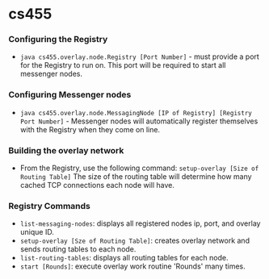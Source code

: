# cs455

### Configuring the Registry
* `java cs455.overlay.node.Registry [Port Number]` - must provide a port for the Registry to run on. This port will be required to start all messenger nodes.

### Configuring Messenger nodes
* `java cs455.overlay.node.MessagingNode [IP of Registry] [Registry Port Number]` - Messenger nodes will automatically register themselves with the Registry when they come on line.

### Building the overlay network
* From the Registry, use the following command: `setup-overlay [Size of Routing Table]`
The size of the routing table will determine how many cached TCP connections each node will have.

### Registry Commands
* `list-messaging-nodes`: displays all registered nodes ip, port, and overlay unique ID.
* `setup-overlay [Sze of Routing Table]`: creates overlay network and sends routing tables to each node.
* `list-routing-tables`: displays all routing tables for each node.
* `start [Rounds]`: execute overlay work routine 'Rounds' many times.
